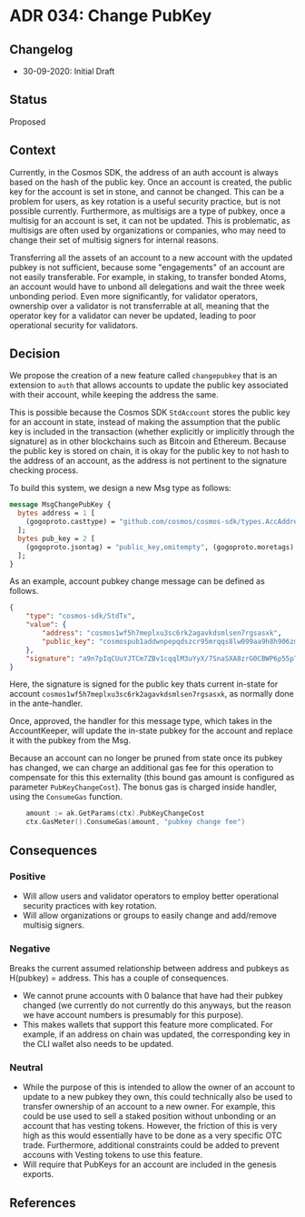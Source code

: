 # ADR 034: Change PubKey

## Changelog

- 30-09-2020: Initial Draft

## Status

Proposed

## Context

Currently, in the Cosmos SDK, the address of an auth account is always based on the hash of the public key.  Once an account is created, the public key for the account is set in stone, and cannot be changed.  This can be a problem for users, as key rotation is a useful security practice, but is not possible currently.  Furthermore, as multisigs are a type of pubkey, once a multisig for an account is set, it can not be updated.  This is problematic, as multisigs are often used by organizations or companies, who may need to change their set of multisig signers for internal reasons.

Transferring all the assets of an account to a new account with the updated pubkey is not sufficient, because some "engagements" of an account are not easily transferable.  For example, in staking, to transfer bonded Atoms, an account would have to unbond all delegations and wait the three week unbonding period.  Even more significantly, for validator operators, ownership over a validator is not transferrable at all, meaning that the operator key for a validator can never be updated, leading to poor operational security for validators. 

## Decision

We propose the creation of a new feature called `changepubkey` that is an extension to `auth` that allows accounts to update the public key associated with their account, while keeping the address the same.

This is possible because the Cosmos SDK `StdAccount` stores the public key for an account in state, instead of making the assumption that the public key is included in the transaction (whether explicitly or implicitly through the signature) as in other blockchains such as Bitcoin and Ethereum.  Because the public key is stored on chain, it is okay for the public key to not hash to the address of an account, as the address is not pertinent to the signature checking process.

To build this system, we design a new Msg type as follows:

```protobuf
message MsgChangePubKey {
  bytes address = 1 [
    (gogoproto.casttype) = "github.com/cosmos/cosmos-sdk/types.AccAddress"
  ];
  bytes pub_key = 2 [
    (gogoproto.jsontag) = "public_key,omitempty", (gogoproto.moretags) = "yaml:\"public_key\""
  ];
}
```

As an example, account pubkey change message can be defined as follows.

```json
{
    "type": "cosmos-sdk/StdTx",
    "value": {
        "address": "cosmos1wf5h7meplxu3sc6rk2agavkdsmlsen7rgsasxk",
        "public_key": "cosmospub1addwnpepqdszcr95mrqqs8lw099aa9h8h906zmet22pmwe9vquzcgvnm93eqygufdlv"
    },
    "signature": "a9n7pIqCUuYJTCm7ZBv1cqqlM3uYyX/7SnaSXA8zrG0CBWP6p55pTFFHYn39tVvFtRbGE7gXF1qCiaOilJ8NtQ=="
}
```

Here, the signature is signed for the public key thats current in-state for account `cosmos1wf5h7meplxu3sc6rk2agavkdsmlsen7rgsasxk`, as normally done in the ante-handler.

Once, approved, the handler for this message type, which takes in the AccountKeeper, will update the in-state pubkey for the account and replace it with the pubkey from the Msg.

Because an account can no longer be pruned from state once its pubkey has changed, we can charge an additional gas fee for this operation to compensate for this this externality (this bound gas amount is configured as parameter `PubKeyChangeCost`). The bonus gas is charged inside handler, using the `ConsumeGas` function.

```go
	amount := ak.GetParams(ctx).PubKeyChangeCost
	ctx.GasMeter().ConsumeGas(amount, "pubkey change fee")
```


## Consequences

### Positive

* Will allow users and validator operators to employ better operational security practices with key rotation.
* Will allow organizations or groups to easily change and add/remove multisig signers.

### Negative

Breaks the current assumed relationship between address and pubkeys as H(pubkey) = address. This has a couple of consequences.

* We cannot prune accounts with 0 balance that have had their pubkey changed (we currently do not currently do this anyways, but the reason we have account numbers is presumably for this purpose).
* This makes wallets that support this feature more complicated. For example, if an address on chain was updated, the corresponding key in the CLI wallet also needs to be updated.

### Neutral

* While the purpose of this is intended to allow the owner of an account to update to a new pubkey they own, this could technically also be used to transfer ownership of an account to a new owner.  For example, this could be use used to sell a staked position without unbonding or an account that has vesting tokens.  However, the friction of this is very high as this would essentially have to be done as a very specific OTC trade. Furthermore, additional constraints could be added to prevent accouns with Vesting tokens to use this feature.
* Will require that PubKeys for an account are included in the genesis exports.

## References

